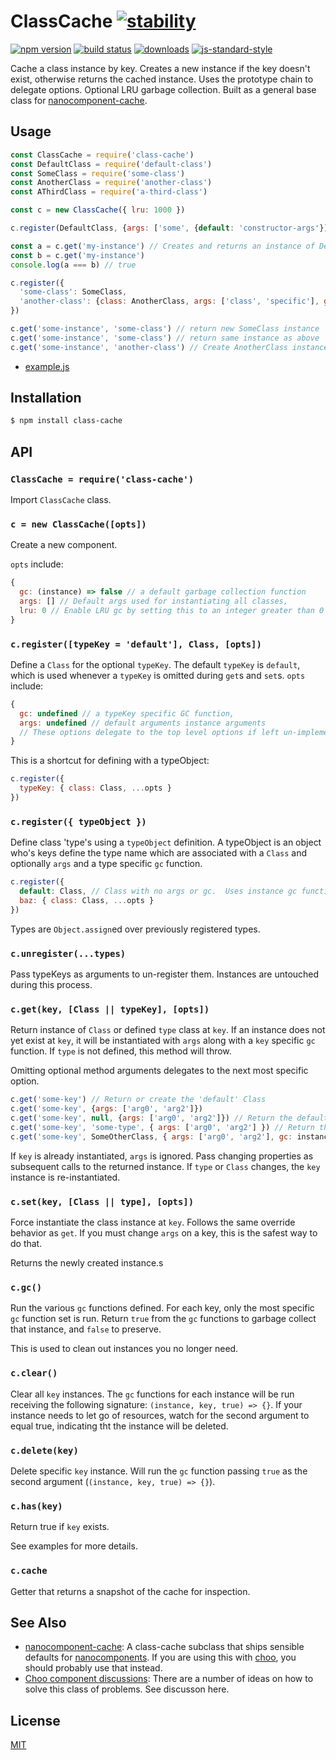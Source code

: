 # ClassCache [![stability][0]][1]
[![npm version][2]][3] [![build status][4]][5]
[![downloads][8]][9] [![js-standard-style][10]][11]

Cache a class instance by key.  Creates a new instance if the key doesn't exist, otherwise returns the cached instance.  Uses the prototype chain to delegate options.  Optional LRU garbage collection.  Built as a general base class for [nanocomponent-cache][ncc].

## Usage

```js
const ClassCache = require('class-cache')
const DefaultClass = require('default-class')
const SomeClass = require('some-class')
const AnotherClass = require('another-class')
const AThirdClass = require('a-third-class')

const c = new ClassCache({ lru: 1000 })

c.register(DefaultClass, {args: ['some', {default: 'constructor-args'}]})

const a = c.get('my-instance') // Creates and returns an instance of DefaultClass
const b = c.get('my-instance')
console.log(a === b) // true

c.register({
  'some-class': SomeClass,
  'another-class': {class: AnotherClass, args: ['class', 'specific'], gc: instance => instance.coolToGC}
})

c.get('some-instance', 'some-class') // return new SomeClass instance
c.get('some-instance', 'some-class') // return same instance as above
c.get('some-instance', 'another-class') // Create AnotherClass instance and replace the SomeClass instance stored at 'some-instance'
```

- [example.js](example.js)

## Installation
```sh
$ npm install class-cache
```
## API
### `ClassCache = require('class-cache')`
Import `ClassCache` class.

### `c = new ClassCache([opts])`
Create a new component.

`opts` include:

```js
{
  gc: (instance) => false // a default garbage collection function
  args: [] // Default args used for instantiating all classes,
  lru: 0 // Enable LRU gc by setting this to an integer greater than 0
}
```

### `c.register([typeKey = 'default'], Class, [opts])`

Define a `Class` for the optional `typeKey`.  The default `typeKey` is `default`, which is used whenever a `typeKey` is omitted during `get`s and `set`s.  `opts` include: 

```js
{
  gc: undefined // a typeKey specific GC function,
  args: undefined // default arguments instance arguments
  // These options delegate to the top level options if left un-implemented
}
```

This is a shortcut for defining with a typeObject:

```js
c.register({
  typeKey: { class: Class, ...opts }
})
```

### `c.register({ typeObject })`

Define class 'type's using a `typeObject` definition.  A typeObject is an object who's keys define the type name which are associated with a `Class` and optionally `args` and a type specific `gc` function.

```js
c.register({
  default: Class, // Class with no args or gc.  Uses instance gc function.
  baz: { class: Class, ...opts }
})
```

Types are `Object.assign`ed over previously registered types.

### `c.unregister(...types)`

Pass typeKeys as arguments to un-register them.  Instances are untouched during this process. 

### `c.get(key, [Class || typeKey], [opts])`

Return instance of `Class` or defined `type` class at `key`.  If an instance does not yet exist at `key`, it will be instantiated with `args` along with a `key` specific `gc` function.  If `type` is not defined, this method will throw.

Omitting optional method arguments delegates to the next most specific option. 

```js
c.get('some-key') // Return or create the 'default' Class
c.get('some-key', {args: ['arg0', 'arg2']})
c.get('some-key', null, {args: ['arg0', 'arg2']}) // Return the default registered class with specific args
c.get('some-key', 'some-type', { args: ['arg0', 'arg2'] }) // Return the `some-type` class at `some-key`.
c.get('some-key', SomeOtherClass, { args: ['arg0', 'arg2'], gc: instance => true })
```

If `key` is already instantiated, `args` is ignored.  Pass changing properties as subsequent calls to the returned instance.  If `type` or `Class` changes, the `key` instance is re-instantiated.

### `c.set(key, [Class || type], [opts])`

Force instantiate the class instance at `key`.  Follows the same override behavior as `get`.  If you must change `args` on a key, this is the safest way to do that.

Returns the newly created instance.s

### `c.gc()`

Run the various `gc` functions defined.  For each key, only the most specific `gc` function set is run.  Return `true` from the `gc` functions to garbage collect that instance, and `false` to preserve.

This is used to clean out instances you no longer need.

### `c.clear()`

Clear all `key` instances.  The `gc` functions for each instance will be run receiving the following signature: `(instance, key, true) => {}`.  If your instance needs to let go of resources, watch for the second argument to equal true, indicating tht the instance will be deleted.  

### `c.delete(key)`

Delete specific `key` instance.  Will run the `gc` function passing `true` as the second argument (`(instance, key, true) => {}`).

### `c.has(key)`

Return true if `key` exists. 

See examples for more details.

### `c.cache`

Getter that returns a snapshot of the cache for inspection.

## See Also

- [nanocomponent-cache][ncc]: A class-cache subclass that ships sensible defaults for [nanocomponents][nc].  If you are using this with [choo][choo], you should probably use that instead.
- [Choo component discussions][choo-component]: There are a number of ideas on how to solve this class of problems.  See discusson here.

## License
[MIT](https://tldrlegal.com/license/mit-license)

[0]: https://img.shields.io/badge/stability-experimental-orange.svg?style=flat-square
[1]: https://nodejs.org/api/documentation.html#documentation_stability_index
[2]: https://img.shields.io/npm/v/class-cache.svg?style=flat-square
[3]: https://npmjs.org/package/class-cache
[4]: https://img.shields.io/travis/bcomnes/class-cache/master.svg?style=flat-square
[5]: https://travis-ci.org/bcomnes/class-cache
[8]: http://img.shields.io/npm/dm/class-cache.svg?style=flat-square
[9]: https://npmjs.org/package/class-cache
[10]: https://img.shields.io/badge/code%20style-standard-brightgreen.svg?style=flat-square
[11]: https://github.com/feross/standard
[bel]: https://github.com/shama/bel
[yoyoify]: https://github.com/shama/yo-yoify
[md]: https://github.com/patrick-steele-idem/morphdom
[210]: https://github.com/patrick-steele-idem/morphdom/pull/81
[nm]: https://github.com/yoshuawuyts/nanomorph
[ce]: https://github.com/yoshuawuyts/cache-element
[class]: https://developer.mozilla.org/en-US/docs/Web/JavaScript/Reference/Classes
[isSameNode]: https://github.com/choojs/nanomorph#caching-dom-elements
[onload]: https://github.com/shama/on-load
[choo]: https://github.com/choojs/choo
[nca]: https://github.com/choojs/nanocomponent-adapters
[nc]: https://github.com/choojs/nanocomponent
[ncc]: https://github.com/bcomnes/nanocomponent-cache
[choo-component]: https://github.com/choojs/choo/issues/593#issuecomment-364555843
